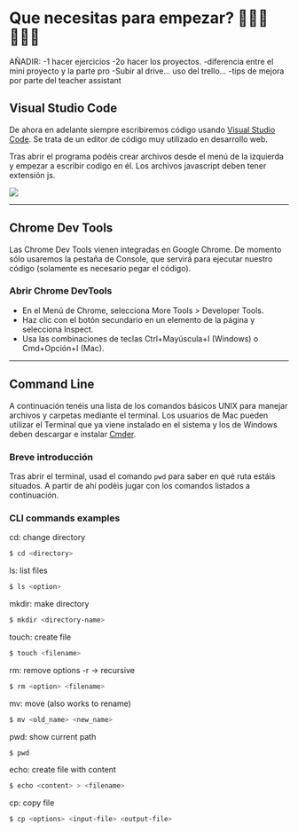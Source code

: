 # Que necesitas para empezar? 👨🏻‍💻👩🏻‍💻



AÑADIR:
-1 hacer ejercicios
-2o hacer los proyectos. 
  -diferencia entre el mini proyecto y la parte pro
  -Subir al drive... uso del trello...
  -tips de mejora por parte del teacher assistant




## Visual Studio Code

De ahora en adelante siempre escribiremos código usando [Visual Studio Code](https://code.visualstudio.com). Se trata de un editor de código muy utilizado en desarrollo web.

Tras abrir el programa podéis crear archivos desde el menú de la izquierda y empezar a escribir codigo en él. Los archivos javascript deben tener extensión js.

![](https://code.visualstudio.com/assets/docs/nodejs/nodejs/toolbar-new-file.png)

---

## Chrome Dev Tools

Las Chrome Dev Tools vienen integradas en Google Chrome. De momento sólo usaremos la pestaña de Console, que servirá para ejecutar nuestro código (solamente es necesario pegar el código).

### Abrir Chrome DevTools

- En el Menú de Chrome, selecciona More Tools > Developer Tools.
- Haz clic con el botón secundario en un elemento de la página y selecciona Inspect.
- Usa las combinaciones de teclas Ctrl+Mayúscula+I (Windows) o Cmd+Opción+I (Mac).

---
## Command Line

A continuación tenéis una lista de los comandos básicos UNIX para manejar archivos y carpetas mediante el terminal. Los usuarios de Mac pueden utilizar el Terminal que ya viene instalado en el sistema y los de Windows deben descargar e instalar [Cmder](http://cmder.net).

### Breve introducción

Tras abrir el terminal, usad el comando ```pwd``` para saber en qué ruta estáis situados.
A partir de ahí podéis jugar con los comandos listados a continuación.

### CLI commands examples

cd: change directory

```sh
$ cd <directory>
```

ls: list files

```sh
$ ls <option>
```

mkdir: make directory

```sh
$ mkdir <directory-name>
```

touch: create file

```sh
$ touch <filename>
```

rm: remove
options
-r -> recursive

```sh
$ rm <option> <filename>
```

mv: move (also works to rename)

```sh
$ mv <old_name> <new_name>
```

pwd: show current path

```sh
$ pwd
```

echo: create file with content

```sh
$ echo <content> > <filename>
```


cp: copy file

```sh
$ cp <options> <input-file> <output-file>
```

